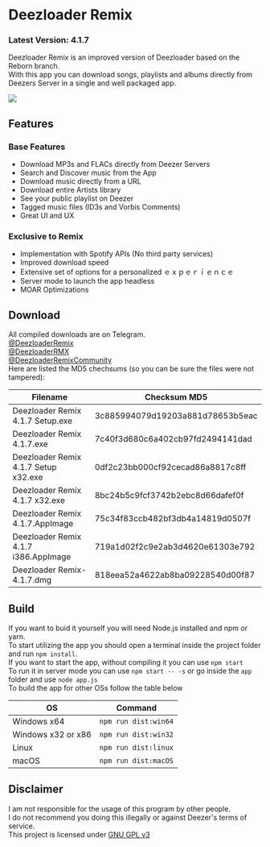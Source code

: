 # Deezloader Remix
### Latest Version: 4.1.7
Deezloader Remix is an improved version of Deezloader based on the Reborn branch.<br/>
With this app you can download songs, playlists and albums directly from Deezers Server in a single and well packaged app.

![](https://i.imgur.com/NeOg9YU.png)
## Features
### Base Features
* Download MP3s and FLACs directly from Deezer Servers
* Search and Discover music from the App
* Download music directly from a URL
* Download entire Artists library
* See your public playlist on Deezer
* Tagged music files (ID3s and Vorbis Comments)
* Great UI and UX

### Exclusive to Remix
* Implementation with Spotify APIs (No third party services)
* Improved download speed
* Extensive set of options for a personalized ｅｘｐｅｒｉｅｎｃｅ
* Server mode to launch the app headless
* MOAR Optimizations

## Download
All compiled downloads are on Telegram.<br>
[@DeezloaderRemix](https://t.me/DeezloaderRemix)<br>
[@DeezloaderRMX](https://t.me/DeezloaderRMX)<br>
[@DeezloaderRemixCommunity](https://t.me/DeezloaderRemixCommunity)<br>
Here are listed the MD5 chechsums (so you can be sure the files were not tampered):<br>

| Filename                             | Checksum MD5                     |
| ------------------------------------ | -------------------------------- |
| Deezloader Remix 4.1.7 Setup.exe     | 3c885994079d19203a881d78653b5eac |
| Deezloader Remix 4.1.7.exe           | 7c40f3d680c6a402cb97fd2494141dad |
| Deezloader Remix 4.1.7 Setup x32.exe | 0df2c23bb000cf92cecad86a8817c8ff |
| Deezloader Remix 4.1.7 x32.exe       | 8bc24b5c9fcf3742b2ebc8d66dafef0f |
| Deezloader Remix 4.1.7.AppImage      | 75c34f83ccb482bf3db4a14819d0507f |
| Deezloader Remix 4.1.7 i386.AppImage | 719a1d02f2c9e2ab3d4620e61303e792 |
| Deezloader Remix-4.1.7.dmg           | 818eea52a4622ab8ba09228540d00f87 |

## Build
If you want to buid it yourself you will need Node.js installed and npm or yarn.<br/>
To start utilizing the app you should open a terminal inside the project folder and run `npm install`.<br/>
If you want to start the app, without compiling it you can use `npm start`<br/>
To run it in server mode you can use `npm start -- -s` or go inside the `app` folder and use `node app.js`<br/>
To build the app for other OSs follow the table below

| OS                 | Command              |
| ------------------ | -------------------- |
| Windows x64        | `npm run dist:win64` |
| Windows x32 or x86 | `npm run dist:win32` |
| Linux              | `npm run dist:linux` |
| macOS              | `npm run dist:macOS` |

## Disclaimer
I am not responsible for the usage of this program by other people.<br/>
I do not recommend you doing this illegally or against Deezer's terms of service.<br/>
This project is licensed under [GNU GPL v3](https://www.gnu.org/licenses/gpl-3.0.html)
